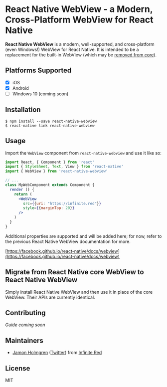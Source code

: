 # React Native WebView - a Modern, Cross-Platform WebView for React Native

**React Native WebView** is a modern, well-supported, and cross-platform (even Windows!) WebView for React Native. It is intended to be a replacement for the built-in WebView (which may be [removed from core](https://github.com/react-native-community/discussions-and-proposals/pull/3)).

## Platforms Supported

* [x] iOS
* [x] Android
* [ ] Windows 10 (coming soon)

## Installation

```
$ npm install --save react-native-webview
$ react-native link react-native-webview
```

## Usage

Import the `WebView` component from `react-native-webview` and use it like so:

```jsx
import React, { Component } from 'react'
import { StyleSheet, Text, View } from 'react-native'
import { WebView } from 'react-native-webview'

// ...
class MyWebComponent extends Component {
  render () {
    return (
      <WebView
        src={{uri: "https://infinite.red"}}
        style={{marginTop: 20}}
      />
    )
  }
}
```

Additional properties are supported and will be added here; for now, refer to the previous React Native WebView documentation for more.

[https://facebook.github.io/react-native/docs/webview](https://facebook.github.io/react-native/docs/webview)

## Migrate from React Native core WebView to React Native WebView

Simply install React Native WebView and then use it in place of the core WebView. Their APIs are currently identical.

## Contributing

_Guide coming soon_

## Maintainers

* [Jamon Holmgren](https://github.com/jamonholmgren) ([Twitter](https://twitter.com/jamonholmgren)) from [Infinite Red](https://infinite.red/react-native)

## License

MIT
